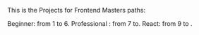 This is the Projects for Frontend Masters paths:

Beginner: from 1 to 6.
Professional : from 7 to.
React: from 9 to .
